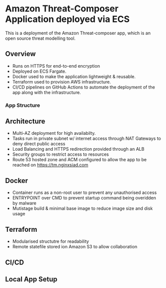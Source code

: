 # Amazon Threat-Composer Application deployed via ECS

This is a deployment of the Amazon Threat-composer app, which is an open source threat modelling tool.

## Overview

- Runs on HTTPS for end-to-end encryption
- Deployed on ECS Fargate. 
- Docker used to make the application lightweight & reusable. 
- Terraform used to provision AWS infrastructure.
- CI/CD pipelines on GitHub Actions to automate the deployment of the app along with the infrastructure.

### App Structure

## Architecture

- Multi-AZ deployment for high availabilty.
- Tasks run in private subnet w/ internet access through NAT Gateways to deny direct public access
- Load Balancing and HTTPS redirection provided through an ALB
- Security groups to restrict access to resources
- Route 53 hosted zone and ACM configured to allow the app to be reached on https://tm.nginxsiad.com

## Docker

- Container runs as a non-root user to prevent any unauthorised access
- ENTRYPOINT over CMD to prevent startup command being overidden by malware
- Mutistage build & minimal base image to reduce image size and disk usage


## Terraform 

- Modularised structutre for readability
- Remote statefile stored ion Amazon S3 to allow collaboration

## CI/CD



## Local App Setup
